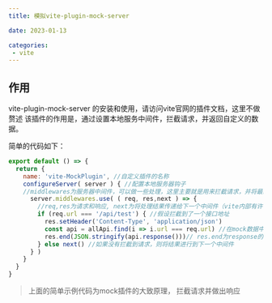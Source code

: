 ```yaml
---
title: 模拟vite-plugin-mock-server

date: 2023-01-13

categories:
 - vite
---
```


## 作用

vite-plugin-mock-server 的安装和使用，请访问vite官网的插件文档，这里不做赘述
该插件的作用是，通过设置本地服务中间件，拦截请求，并返回自定义的数据。

简单的代码如下：
```js
export default () => {
  return {
    name: 'vite-MockPlugin', //自定义插件的名称
    configureServer( server ) { //配置本地服务器钩子
    //middlewares为服务器中间件，可以做一些处理，这里主要就是用来拦截请求，并将最终模拟的mock数据返回
      server.middlewares.use( ( req, res,next ) => {
        //req,res为请求和响应, next为将处理结果传递给下一个中间件（vite内部有许多中间件）
        if (req.url === '/api/test') { //假设拦截到了一个接口地址
          res.setHeader('Content-Type', 'application/json')
          const api = allApi.find(i => i.url === req.url) //在mock数据中找到对应的url地址，并调用response方法产生数据
          res.end(JSON.stringify(api.response()))// res.end为response的end方法，参考node的response，响应请求
        } else next() //如果没有拦截到请求，则将结果进行到下一个中间件
      } )
    }
  }
}
```

> 上面的简单示例代码为mock插件的大致原理， 拦截请求并做出响应